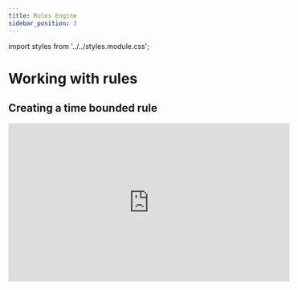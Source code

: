 ```yaml
---
title: Rules Engine
sidebar_position: 3
---
```


import styles from '../../styles.module.css';

# Working with rules

## Creating a time bounded rule

<iframe width="560" height="315" src="https://www.youtube.com/embed/JXQc_pcd-sE?si=hGF93YlPlbaeNHLN" title="YouTube video player" frameborder="0" allow="accelerometer; autoplay; clipboard-write; encrypted-media; gyroscope; picture-in-picture; web-share" allowfullscreen></iframe>
